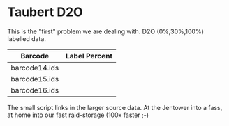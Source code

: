 # Taubert D2O

This is the "first" problem we are dealing with. D2O (0%,30%,100%) labelled data.

| Barcode | Label Percent |
|-|-|
| barcode14.ids | |
| barcode15.ids | |
| barcode16.ids | |

The small script links in the larger source data. At the Jentower into a fass, at home into our fast
raid-storage (100x faster ;-)

